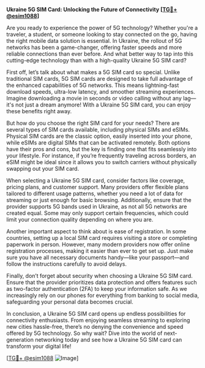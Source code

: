 **Ukraine 5G SIM Card: Unlocking the Future of Connectivity [[TG💪+ @esim1088](https://t.me/s/esim1088)]**

Are you ready to experience the power of 5G technology? Whether you're a traveler, a student, or someone looking to stay connected on the go, having the right mobile data solution is essential. In Ukraine, the rollout of 5G networks has been a game-changer, offering faster speeds and more reliable connections than ever before. And what better way to tap into this cutting-edge technology than with a high-quality Ukraine 5G SIM card?

First off, let’s talk about what makes a 5G SIM card so special. Unlike traditional SIM cards, 5G SIM cards are designed to take full advantage of the enhanced capabilities of 5G networks. This means lightning-fast download speeds, ultra-low latency, and smoother streaming experiences. Imagine downloading a movie in seconds or video calling without any lag—it's not just a dream anymore! With a Ukraine 5G SIM card, you can enjoy these benefits right away.

But how do you choose the right SIM card for your needs? There are several types of SIM cards available, including physical SIMs and eSIMs. Physical SIM cards are the classic option, easily inserted into your phone, while eSIMs are digital SIMs that can be activated remotely. Both options have their pros and cons, but the key is finding one that fits seamlessly into your lifestyle. For instance, if you’re frequently traveling across borders, an eSIM might be ideal since it allows you to switch carriers without physically swapping out your SIM card.

When selecting a Ukraine 5G SIM card, consider factors like coverage, pricing plans, and customer support. Many providers offer flexible plans tailored to different usage patterns, whether you need a lot of data for streaming or just enough for basic browsing. Additionally, ensure that the provider supports 5G bands used in Ukraine, as not all 5G networks are created equal. Some may only support certain frequencies, which could limit your connection quality depending on where you are.

Another important aspect to think about is ease of registration. In some countries, setting up a local SIM card requires visiting a store or completing paperwork in person. However, many modern providers now offer online registration processes, making it easier than ever to get set up. Just make sure you have all necessary documents handy—like your passport—and follow the instructions carefully to avoid delays.

Finally, don’t forget about security when choosing a Ukraine 5G SIM card. Ensure that the provider prioritizes data protection and offers features such as two-factor authentication (2FA) to keep your information safe. As we increasingly rely on our phones for everything from banking to social media, safeguarding your personal data becomes crucial.

In conclusion, a Ukraine 5G SIM card opens up endless possibilities for connectivity enthusiasts. From enjoying seamless streaming to exploring new cities hassle-free, there’s no denying the convenience and speed offered by 5G technology. So why wait? Dive into the world of next-generation networking today and see how a Ukraine 5G SIM card can transform your digital life!

[[TG💪+ @esim1088](https://t.me/s/esim1088) ![Image](https://i.postimg.cc/Y0z9fWf4/image.png)]